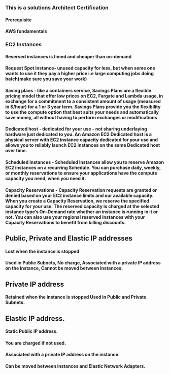 ### This is a solutions Architect Certification

#### Prerequisite
#### AWS fundamentals

### EC2 Instances
#### Reserved instances is timed and cheaper than on-demand

#### Request Spot instance- unused capacity for less, but when some one wants to use it they pay a higher price i.e large computing jobs doing batch(make sure you save your work)

#### Saving plans - like a containers service, Savings Plans are a flexible pricing model that offer low prices on EC2, Fargate and Lambda usage, in exchange for a commitment to a consistent amount of usage (measured in $/hour) for a 1 or 3 year term. Savings Plans provide you the flexibility to use the compute option that best suits your needs and automatically save money, all without having to perform exchanges or modifications

#### Dedicated host - dedicated for your use - not sharing underlaying hardware just dedicated to you. An Amazon EC2 Dedicated host is a physical server with EC2 instance capacity dedicated for your use and allows you to reliably launch EC2 instances on the same Dedicated host over time.
#### Scheduled Instances - Scheduled Instances allow you to reserve Amazon EC2 instances on a recurring Schedule. You can purchase daily, weekly, or monthly reservations to ensure your applications have the compute capacity you need, when you need it.

#### Capacity Reservations - Capacity Reservation requests are granted or denied based on your EC2 instance limits and our available capacity. When you create a Capacity Reservation, we reserve the specified capacity for your use. The reserved capacity is charged at the selected instance type’s On-Demand rate whether an instance is running in it or not. You can also use your regional reserved instances with your Capacity Reservations to benefit from billing discounts.


## Public, Private and Elastic IP addresses

#### Lost when the instance is stopped
#### Used in Public Subnets, No charge, Associated with a private IP address on the instance, Cannot be moved between instances.
## Private IP address
#### Retained when the instance is stopped Used in Public and Private Subnets.
## Elastic IP address.
#### Static Public IP address.
#### You are charged if not used.
#### Associated with a private IP address on the instance.
#### Can be moved between instances and Elastic Network Adapters.
